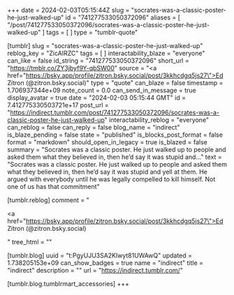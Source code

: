 +++
date = 2024-02-03T05:15:44Z
slug = "socrates-was-a-classic-poster-he-just-walked-up"
id = "741277533050372096"
aliases = [ "/post/741277533050372096/socrates-was-a-classic-poster-he-just-walked-up" ]
tags = [ ]
type = "tumblr-quote"

[tumblr]
slug = "socrates-was-a-classic-poster-he-just-walked-up"
reblog_key = "ZicAIRZC"
tags = [ ]
interactability_blaze = "everyone"
can_like = false
id_string = "741277533050372096"
short_url = "https://tmblr.co/ZY3jbyf9Y-qbSW00"
source = "<a href=\"https://bsky.app/profile/zitron.bsky.social/post/3kkhcdgq5js27\">Ed Zitron (@zitron.bsky.social)</a>"
type = "quote"
can_blaze = false
timestamp = 1.706937344e+09
note_count = 0.0
can_send_in_message = true
display_avatar = true
date = "2024-02-03 05:15:44 GMT"
id = 7.412775330503721e+17
post_url = "https://indirect.tumblr.com/post/741277533050372096/socrates-was-a-classic-poster-he-just-walked-up"
interactability_reblog = "everyone"
can_reblog = false
can_reply = false
blog_name = "indirect"
is_blaze_pending = false
state = "published"
is_blocks_post_format = false
format = "markdown"
should_open_in_legacy = true
is_blazed = false
summary = "Socrates was a classic poster. He just walked up to people and asked them what they believed in, then he’d say it was stupid and..."
text = "Socrates was a classic poster. He just walked up to people and asked them what they believed in, then he’d say it was stupid and yell at them. He argued with everybody until he was legally compelled to kill himself. Not one of us has that commitment"

[tumblr.reblog]
comment = "<p><a href=\"https://bsky.app/profile/zitron.bsky.social/post/3kkhcdgq5js27\">Ed Zitron (@zitron.bsky.social)</a></p>"
tree_html = ""

[tumblr.blog]
uuid = "t:PgyUJU3SA2Klwyt81UWAwQ"
updated = 1.738205153e+09
can_show_badges = true
name = "indirect"
title = "indirect"
description = ""
url = "https://indirect.tumblr.com/"

[tumblr.blog.tumblrmart_accessories]
+++
